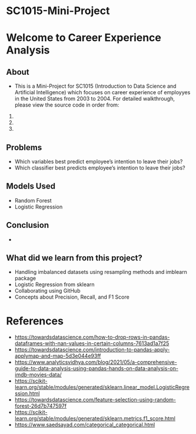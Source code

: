 # SC1015-Mini-Project

# Welcome to Career Experience Analysis

## About

- This is a Mini-Project for SC1015 (Introduction to Data Science and Artificial Intelligence) which focuses on career experience of employyes in the United States from 2003 to 2004. For detailed walkthrough, please view the source code in order from:
1.
2.
3.



## Problems 
- Which variables best predict employee’s intention to leave their jobs?
- Which classifier best predicts employee’s intention to leave their jobs?


## Models Used
- Random Forest
- Logistic Regression



## Conclusion

-

## What did we learn from this project?

- Handling imbalanced datasets using resampling methods and imblearn package
- Logistic Regression from sklearn
- Collaborating using GitHub
- Concepts about Precision, Recall, and F1 Score

# References

- <https://towardsdatascience.com/how-to-drop-rows-in-pandas-dataframes-with-nan-values-in-certain-columns-7613ad1a7f25>
- <https://towardsdatascience.com/introduction-to-pandas-apply-applymap-and-map-5d3e044e93ff>
- <https://www.analyticsvidhya.com/blog/2021/05/a-comprehensive-guide-to-data-analysis-using-pandas-hands-on-data-analysis-on-imdb-movies-data/>
- <https://scikit-learn.org/stable/modules/generated/sklearn.linear_model.LogisticRegression.html>
- <https://towardsdatascience.com/feature-selection-using-random-forest-26d7b747597f>
- <https://scikit-learn.org/stable/modules/generated/sklearn.metrics.f1_score.html>
- <https://www.saedsayad.com/categorical_categorical.html>
